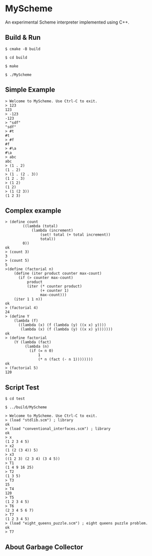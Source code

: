 # MyScheme
An experimental Scheme interpreter implemented using C++.

## Build & Run
`$ cmake -B build`

`$ cd build`

`$ make`

`$ ./MyScheme`

## Simple Example

```shell
> Welcome to MyScheme. Use Ctrl-C to exit.
> 123
123
> -123
-123
> "sdf"
"sdf"
> #t
#t
> #f
#f
> #\a
#\a
> abc
abc
> (1 . 2)
(1 . 2)
> (1 . (2 . 3))
(1 2 . 3)
> (1 2)
(1 2)
> (1 (2 3))
(1 2 3)

```

## Complex example

```shell
> (define count
        ((lambda (total)
            (lambda (increment)
                (set! total (+ total increment))
                total))
        0))
ok
> (count 3)
3
> (count 5)
5
>(define (factorial n)
    (define (iter product counter max-count)
      (if (> counter max-count)
          product
          (iter (* counter product)
                (+ counter 1)
                max-count)))
    (iter 1 1 n))
ok
> (factorial 4)
24
> (define Y
    (lambda (f)
      ((lambda (x) (f (lambda (y) ((x x) y))))
       (lambda (x) (f (lambda (y) ((x x) y)))))))
ok
> (define factorial
    (Y (lambda (fact) 
         (lambda (n) 
           (if (= n 0)
               1
               (* n (fact (- n 1))))))))
ok
> (factorial 5)
120
```

## Script Test

`$ cd test`

`$ ../build/MyScheme`

```shell
> Welcome to MyScheme. Use Ctrl-C to exit.
> (load "stdlib.scm") ; library 
ok
> (load "conventional_interfaces.scm") ; library
ok
> x
(1 2 3 4 5)
> x2
(1 (2 (3 4)) 5)
> x3
((1 2 3) (2 3 4) (3 4 5))
> T1
(1 4 9 16 25)
> T2
(1 3 5)
> T3
15
> T4
120
> T5
(1 2 3 4 5)
> T6
(2 3 4 5 6 7)
> T7
(1 2 3 4 5)
> (load "eight_queens_puzzle.scm") ; eight queens puzzle problem.
ok
> T7
```

## About Garbage Collector
